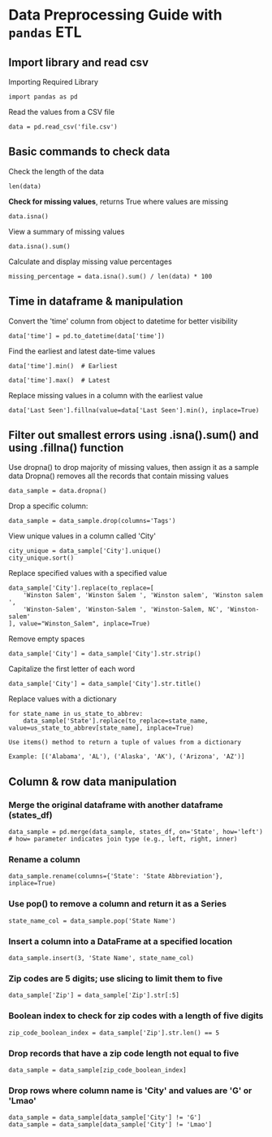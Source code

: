 # Data Preprocessing Guide with `pandas` ETL

## Import library and read csv
Importing Required Library 

`import pandas as pd`

Read the values from a CSV file

`data = pd.read_csv('file.csv')`


## Basic commands to check data
Check the length of the data

`len(data)`

**Check for missing values**, returns True where values are missing

`data.isna()`

View a summary of missing values

`data.isna().sum()`

Calculate and display missing value percentages

`missing_percentage = data.isna().sum() / len(data) * 100`

## Time in dataframe & manipulation

Convert the 'time' column from object to datetime for better visibility

`data['time'] = pd.to_datetime(data['time'])`

Find the earliest and latest date-time values
```
data['time'].min()  # Earliest

data['time'].max()  # Latest
```

Replace missing values in a column with the earliest value

`data['Last Seen'].fillna(value=data['Last Seen'].min(), inplace=True)`


## Filter out smallest errors using .isna().sum() and using .fillna() function

Use dropna() to drop majority of missing values, then assign it as a sample data Dropna() removes all the records that contain missing values 

`data_sample = data.dropna()`

Drop a specific column:

`data_sample = data_sample.drop(columns='Tags')`

View unique values in a column called 'City'
``` 
city_unique = data_sample['City'].unique()
city_unique.sort() 
```


Replace specified values with a specified value
```
data_sample['City'].replace(to_replace=[
    'Winston Salem', 'Winston Salem ', 'Winston salem', 'Winston salem ', 
    'Winston-Salem', 'Winston-Salem ', 'Winston-Salem, NC', 'Winston-salem'
], value="Winston_Salem", inplace=True)
```

Remove empty spaces

`data_sample['City'] = data_sample['City'].str.strip()`

Capitalize the first letter of each word

`data_sample['City'] = data_sample['City'].str.title()`

Replace values with a dictionary

```
for state_name in us_state_to_abbrev:
    data_sample['State'].replace(to_replace=state_name, value=us_state_to_abbrev[state_name], inplace=True)

Use items() method to return a tuple of values from a dictionary

Example: [('Alabama', 'AL'), ('Alaska', 'AK'), ('Arizona', 'AZ')]
```

## Column & row data manipulation

### Merge the original dataframe with another dataframe (states_df)
```
data_sample = pd.merge(data_sample, states_df, on='State', how='left')  # how= parameter indicates join type (e.g., left, right, inner)
```

### Rename a column
`data_sample.rename(columns={'State': 'State Abbreviation'}, inplace=True)`

### Use pop() to remove a column and return it as a Series
`state_name_col = data_sample.pop('State Name')`

### Insert a column into a DataFrame at a specified location
`data_sample.insert(3, 'State Name', state_name_col)`

### Zip codes are 5 digits; use slicing to limit them to five
`data_sample['Zip'] = data_sample['Zip'].str[:5]`

### Boolean index to check for zip codes with a length of five digits
`zip_code_boolean_index = data_sample['Zip'].str.len() == 5`

### Drop records that have a zip code length not equal to five

`data_sample = data_sample[zip_code_boolean_index]`

### Drop rows where column name is 'City' and values are 'G' or 'Lmao'
```
data_sample = data_sample[data_sample['City'] != 'G']
data_sample = data_sample[data_sample['City'] != 'Lmao']
```
